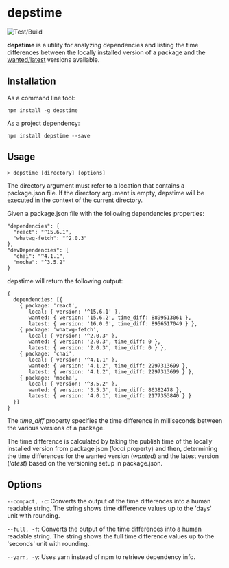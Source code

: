 # depstime

![Test/Build](https://github.com/rolspace/depstime/workflows/Test/Build/badge.svg)

**depstime** is a utility for analyzing dependencies and listing the time differences between the locally installed version of a package and the [wanted/latest](https://docs.npmjs.com/cli/outdated.html) versions available.

## Installation

As a command line tool:

```
npm install -g depstime
```

As a project dependency:

```
npm install depstime --save
```

## Usage

```
> depstime [directory] [options]
```

The directory argument must refer to a location that contains a  package.json file. If the directory argument is empty, depstime will be executed in the context of the current directory.

Given a package.json file with the following dependencies properties:
```
"dependencies": {
  "react": "^15.6.1",
  "whatwg-fetch": "^2.0.3"
},
"devDependencies": {
  "chai": "^4.1.1",
  "mocha": "^3.5.2"
}
```
depstime will return the following output:

```
{
  dependencies: [{
    { package: 'react',
       local: { version: '^15.6.1' },
       wanted: { version: '15.6.2', time_diff: 8899513061 },
       latest: { version: '16.0.0', time_diff: 8956517049 } },
    { package: 'whatwg-fetch',
       local: { version: '^2.0.3' },
       wanted: { version: '2.0.3', time_diff: 0 },
       latest: { version: '2.0.3', time_diff: 0 } },
    { package: 'chai',
       local: { version: '^4.1.1' },
       wanted: { version: '4.1.2', time_diff: 2297313699 },
       latest: { version: '4.1.2', time_diff: 2297313699 } },
    { package: 'mocha',
       local: { version: '^3.5.2' },
       wanted: { version: '3.5.3', time_diff: 86382478 },
       latest: { version: '4.0.1', time_diff: 2177353840 } }
  }]
}
```

The *time_diff* property specifies the time difference in milliseconds between the various versions of a package.

The time difference is calculated by taking the publish time of the locally installed version from package.json (*local* property) and then, determining the time differences for the wanted version (*wanted*) and the latest version (*latest*) based on the versioning setup in package.json.

## Options

`--compact, -c`: Converts the output of the time differences into a human readable string. The string shows time difference values up to the 'days' unit with rounding.

`--full, -f`: Converts the output of the time differences into a human readable string. The string shows the full time difference values up to the 'seconds' unit with rounding.

`--yarn, -y`: Uses yarn instead of npm to retrieve dependency info.
